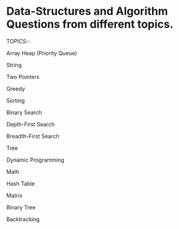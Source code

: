 # Data-Structures and Algorithm Questions from different topics. 

TOPICS:-

Array                                    Heap (Priority Queue)

String

Two Pointers

Greedy

Sorting

Binary Search

Depth-First Search

Breadth-First Search

Tree

Dynamic Programming

Math

Hash Table

Matrix

Binary Tree

Backtracking
